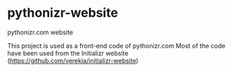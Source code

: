 # pythonizr-website
pythonizr.com website

This project is used as a front-end code of pythonizr.com
Most of the code have been used from the Initializr website (https://github.com/verekia/initializr-website)
